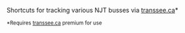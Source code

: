Shortcuts for tracking various NJT busses via [transsee.ca](https://transsee.ca)*

<sup> *Requires [transsee.ca](https://transsee.ca) premium for use </sup>
